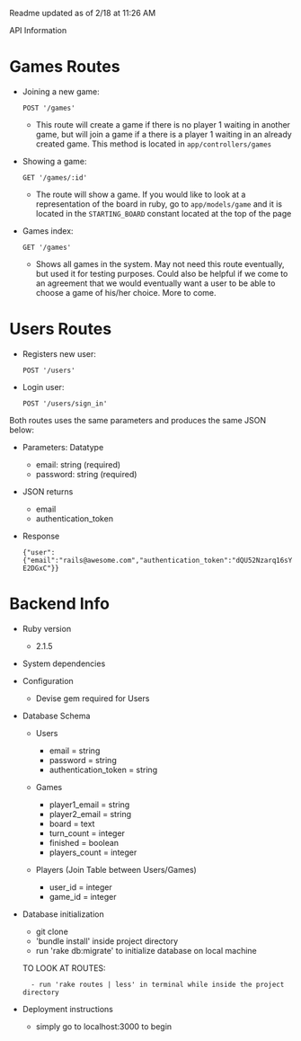

Readme updated as of 2/18 at 11:26 AM

API Information
# Games Routes

* Joining a new game:
	
	`POST '/games'`
	- This route will create a game if there is no player 1 waiting in another game, but will join a game if a 		there is a player 1 waiting in an already created game.  This method is located in `app/controllers/games`

* Showing a game:
	
	`GET '/games/:id'`
	- The route will show a game. If you would like to look at a representation of the board in ruby, go to 		`app/models/game` and it is located in the `STARTING_BOARD` constant located at the top of the page

* Games index:
	
	`GET '/games'`
	- Shows all games in the system.  May not need this route eventually, but used it for testing purposes. Could 	also be helpful if we come to an agreement that we would eventually want a user to be able to choose a game 
	of his/her choice.  More to come.


# Users Routes 

* Registers new user:

	`POST '/users'`

* Login user:
	
	`POST '/users/sign_in'`


Both routes uses the same parameters and produces the same JSON below:

* Parameters: Datatype
  - email: string (required)
  - password: string (required)

* JSON returns
	- email
	- authentication_token

* Response

	`{"user":{"email":"rails@awesome.com","authentication_token":"dQU52Nzarq16sYE2DGxC"}}`


# Backend Info

* Ruby version

	- 2.1.5

* System dependencies

* Configuration

	- Devise gem required for Users

* Database Schema

	* Users
		- email = string
		- password = string
		- authentication_token = string

	* Games

		- player1_email = string
		- player2_email = string
		- board = text
		- turn_count = integer
		- finished = boolean
		- players_count = integer

	- Players (Join Table between Users/Games)

		- user_id = integer
		- game_id = integer


* Database initialization

	- git clone
	- 'bundle install' inside project directory
	- run 'rake db:migrate' to initialize database on local machine

	TO LOOK AT ROUTES:

		- run 'rake routes | less' in terminal while inside the project directory


* Deployment instructions

	- simply go to localhost:3000 to begin
